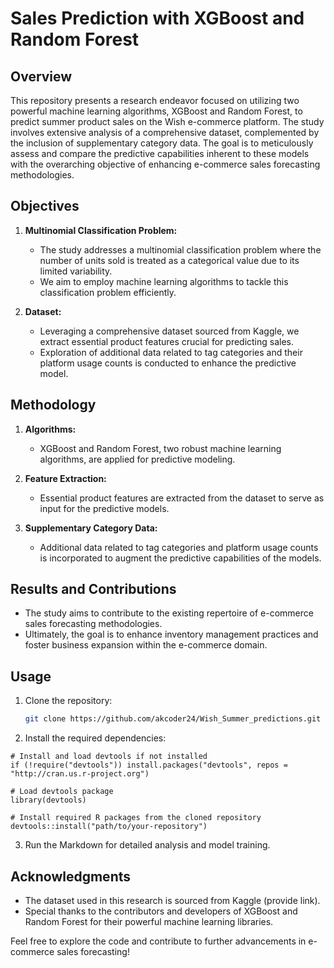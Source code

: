 # Sales Prediction with XGBoost and Random Forest

## Overview

This repository presents a research endeavor focused on utilizing two powerful machine learning algorithms, XGBoost and Random Forest, to predict summer product sales on the Wish e-commerce platform. The study involves extensive analysis of a comprehensive dataset, complemented by the inclusion of supplementary category data. The goal is to meticulously assess and compare the predictive capabilities inherent to these models with the overarching objective of enhancing e-commerce sales forecasting methodologies.

## Objectives

1. **Multinomial Classification Problem:**
   - The study addresses a multinomial classification problem where the number of units sold is treated as a categorical value due to its limited variability.
   - We aim to employ machine learning algorithms to tackle this classification problem efficiently.

2. **Dataset:**
   - Leveraging a comprehensive dataset sourced from Kaggle, we extract essential product features crucial for predicting sales.
   - Exploration of additional data related to tag categories and their platform usage counts is conducted to enhance the predictive model.

## Methodology

1. **Algorithms:**
   - XGBoost and Random Forest, two robust machine learning algorithms, are applied for predictive modeling.

2. **Feature Extraction:**
   - Essential product features are extracted from the dataset to serve as input for the predictive models.

3. **Supplementary Category Data:**
   - Additional data related to tag categories and platform usage counts is incorporated to augment the predictive capabilities of the models.

## Results and Contributions

- The study aims to contribute to the existing repertoire of e-commerce sales forecasting methodologies.
- Ultimately, the goal is to enhance inventory management practices and foster business expansion within the e-commerce domain.

## Usage

1. Clone the repository:

   ```bash
   git clone https://github.com/akcoder24/Wish_Summer_predictions.git


2. Install the required dependencies:
```
# Install and load devtools if not installed
if (!require("devtools")) install.packages("devtools", repos = "http://cran.us.r-project.org")

# Load devtools package
library(devtools)

# Install required R packages from the cloned repository
devtools::install("path/to/your-repository")
```

3. Run the Markdown for detailed analysis and model training.

## Acknowledgments

- The dataset used in this research is sourced from Kaggle (provide link).
- Special thanks to the contributors and developers of XGBoost and Random Forest for their powerful machine learning libraries.

Feel free to explore the code and contribute to further advancements in e-commerce sales forecasting!


